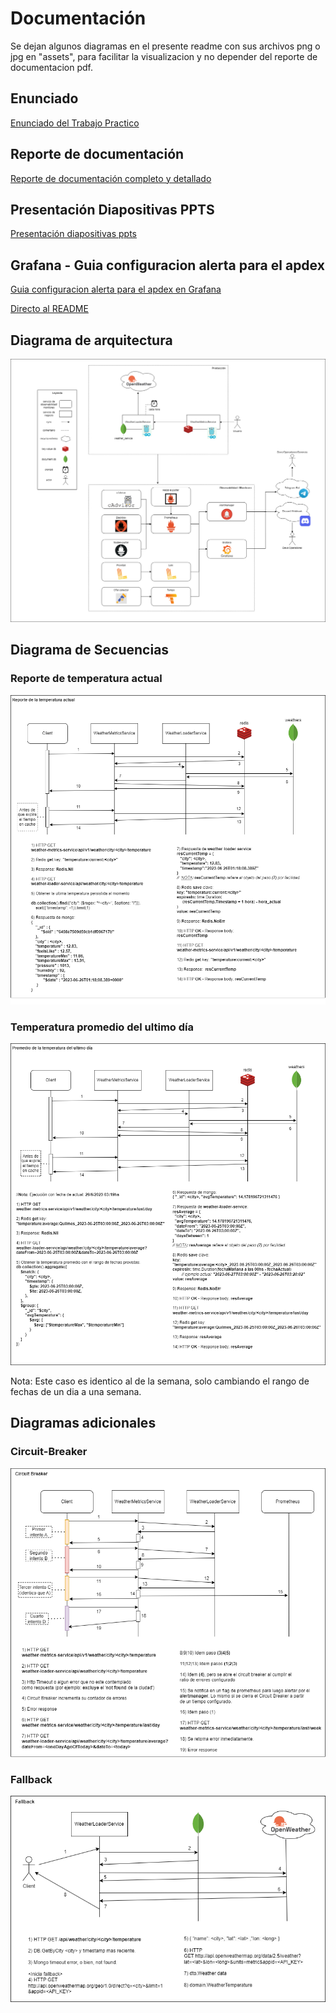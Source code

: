 # Documentación

Se dejan algunos diagramas en el presente readme con sus archivos png o jpg en "assets", para facilitar la visualizacion y no depender del reporte de documentacion pdf.

## Enunciado

[Enunciado del Trabajo Practico](./assets/enunciadoTP_Final_2023s1.pdf)

## Reporte de documentación

[Reporte de documentación completo y detallado](./assets/TP_Final_Documentacion.pdf)

## Presentación Diapositivas PPTS

[Presentación diapositivas ppts](./assets/PPTS-TP_Final-Presentacion.pdf)

## Grafana - Guia configuracion alerta para el apdex

[Guia configuracion alerta para el apdex en Grafana](./grafana_alerta_config)

[Directo al README](./grafana_alerta_config/README.md)


## Diagrama de arquitectura

![img_diagrama_arquitectura](./assets/diagrama-arquitectura.png)

## Diagrama de Secuencias

### Reporte de temperatura actual

![img_diagrama-temp-actual.png](./assets/diagrama-temp-actual.png)

### Temperatura promedio del ultimo día

![img_diagrama-rango-avg-temp-dia.png](./assets/diagrama-rango-avg-temp-dia.png)

Nota: Este caso es identico al de la semana, solo cambiando el rango de fechas de un dia a una semana.


## Diagramas adicionales

### Circuit-Breaker

![diagrama-cb](./assets/diagrama-circuit-breaker.png)

### Fallback

![diagrama-fallback](./assets/diagrama-fallback.png)